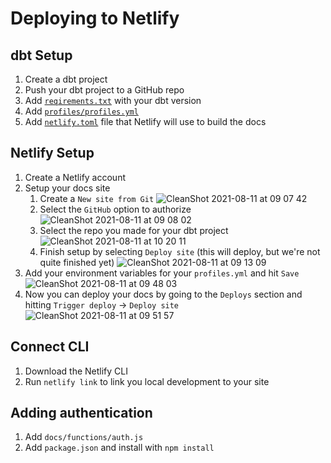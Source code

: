 # Deploying to Netlify

## dbt Setup
1. Create a dbt project
1. Push your dbt project to a GitHub repo
1. Add [`reqirements.txt`](https://github.com/tnagengast/netlify-dbt-docs-starter/pull/1/files#diff-4d7c51b1efe9043e44439a949dfd92e5827321b34082903477fd04876edb7552) with your dbt version
1. Add [`profiles/profiles.yml`](https://github.com/tnagengast/netlify-dbt-docs-starter/pull/1/files#diff-0b6234791dc6ccbcc7864adcd31fe50d322290fd76217b6673fb4b8f7ccf8337)
1. Add [`netlify.toml`](https://github.com/tnagengast/netlify-dbt-docs-starter/pull/1/files#diff-ab8f79b68b7adff7a07db953bf453f3c5aa6ade98d2b1b67d8432b36392489ed) file that Netlify will use to build the docs

## Netlify Setup
1. Create a Netlify account
1. Setup your docs site
    1. Create a `New site from Git`
    ![CleanShot 2021-08-11 at 09 07 42](https://user-images.githubusercontent.com/260337/129073463-da874729-584d-4732-98fa-7c83658a69e6.png)
    1. Select the `GitHub` option to authorize
    ![CleanShot 2021-08-11 at 09 08 02](https://user-images.githubusercontent.com/260337/129074263-34d5fc04-aa34-410d-a7ed-646dca5e8391.png)
    1. Select the repo you made for your dbt project
    ![CleanShot 2021-08-11 at 10 20 11](https://user-images.githubusercontent.com/260337/129074668-fa6d6b21-a908-4446-a471-e30316969616.png)
    1. Finish setup by selecting `Deploy site` (this will deploy, but we're not quite finished yet)
    ![CleanShot 2021-08-11 at 09 13 09](https://user-images.githubusercontent.com/260337/129074721-895dbf76-3f30-47f1-a24e-c7f610cb126c.png)
1. Add your environment variables for your `profiles.yml` and hit `Save`
![CleanShot 2021-08-11 at 09 48 03](https://user-images.githubusercontent.com/260337/129074981-e05b79ef-9f7c-4007-831d-49d567f4c8e5.png)
1. Now you can deploy your docs by going to the `Deploys` section and hitting `Trigger deploy` -> `Deploy site`
![CleanShot 2021-08-11 at 09 51 57](https://user-images.githubusercontent.com/260337/129074231-b62296f4-2ed8-4e28-bf8e-eb31485ffe25.png)


## Connect CLI
1. Download the Netlify CLI
1. Run `netlify link` to link you local development to your site


## Adding authentication
1. Add `docs/functions/auth.js`
1. Add `package.json` and install with `npm install`
